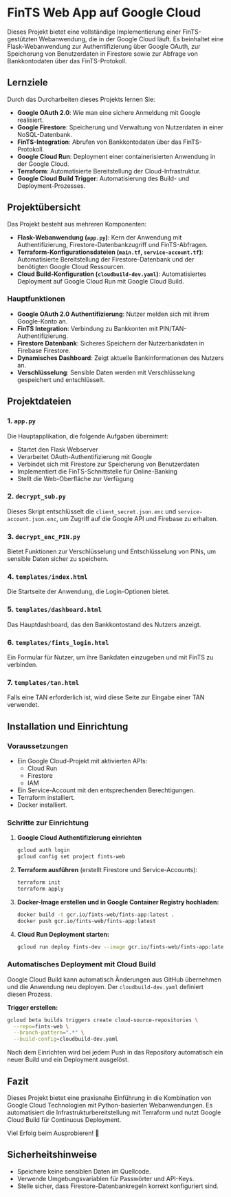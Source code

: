  # FinTS Web App auf Google Cloud

Dieses Projekt bietet eine vollständige Implementierung einer FinTS-gestützten Webanwendung, die in der Google Cloud läuft. Es beinhaltet eine Flask-Webanwendung zur Authentifizierung über Google OAuth, zur Speicherung von Benutzerdaten in Firestore sowie zur Abfrage von Bankkontodaten über das FinTS-Protokoll.

## Lernziele
Durch das Durcharbeiten dieses Projekts lernen Sie:
- **Google OAuth 2.0**: Wie man eine sichere Anmeldung mit Google realisiert.
- **Google Firestore**: Speicherung und Verwaltung von Nutzerdaten in einer NoSQL-Datenbank.
- **FinTS-Integration**: Abrufen von Bankkontodaten über das FinTS-Protokoll.
- **Google Cloud Run**: Deployment einer containerisierten Anwendung in der Google Cloud.
- **Terraform**: Automatisierte Bereitstellung der Cloud-Infrastruktur.
- **Google Cloud Build Trigger**: Automatisierung des Build- und Deployment-Prozesses.

## Projektübersicht
Das Projekt besteht aus mehreren Komponenten:
- **Flask-Webanwendung (`app.py`)**: Kern der Anwendung mit Authentifizierung, Firestore-Datenbankzugriff und FinTS-Abfragen.
- **Terraform-Konfigurationsdateien (`main.tf`, `service-account.tf`)**: Automatisierte Bereitstellung der Firestore-Datenbank und der benötigten Google Cloud Ressourcen.
- **Cloud Build-Konfiguration (`cloudbuild-dev.yaml`)**: Automatisiertes Deployment auf Google Cloud Run mit Google Cloud Build.

### Hauptfunktionen
- **Google OAuth 2.0 Authentifizierung**: Nutzer melden sich mit ihrem Google-Konto an.
- **FinTS Integration**: Verbindung zu Bankkonten mit PIN/TAN-Authentifizierung.
- **Firestore Datenbank**: Sicheres Speichern der Nutzerbankdaten in Firebase Firestore.
- **Dynamisches Dashboard**: Zeigt aktuelle Bankinformationen des Nutzers an.
- **Verschlüsselung**: Sensible Daten werden mit Verschlüsselung gespeichert und entschlüsselt.

## Projektdateien

### 1. `app.py`
Die Hauptapplikation, die folgende Aufgaben übernimmt:
- Startet den Flask Webserver
- Verarbeitet OAuth-Authentifizierung mit Google
- Verbindet sich mit Firestore zur Speicherung von Benutzerdaten
- Implementiert die FinTS-Schnittstelle für Online-Banking
- Stellt die Web-Oberfläche zur Verfügung

### 2. `decrypt_sub.py`
Dieses Skript entschlüsselt die `client_secret.json.enc` und `service-account.json.enc`, um Zugriff auf die Google API und Firebase zu erhalten.

### 3. `decrypt_enc_PIN.py`
Bietet Funktionen zur Verschlüsselung und Entschlüsselung von PINs, um sensible Daten sicher zu speichern.

### 4. `templates/index.html`
Die Startseite der Anwendung, die Login-Optionen bietet.

### 5. `templates/dashboard.html`
Das Hauptdashboard, das den Bankkontostand des Nutzers anzeigt.

### 6. `templates/fints_login.html`
Ein Formular für Nutzer, um ihre Bankdaten einzugeben und mit FinTS zu verbinden.

### 7. `templates/tan.html`
Falls eine TAN erforderlich ist, wird diese Seite zur Eingabe einer TAN verwendet.

## Installation und Einrichtung
### Voraussetzungen
- Ein Google Cloud-Projekt mit aktivierten APIs:
  - Cloud Run
  - Firestore
  - IAM
- Ein Service-Account mit den entsprechenden Berechtigungen.
- Terraform installiert.
- Docker installiert.

### Schritte zur Einrichtung
1. **Google Cloud Authentifizierung einrichten**
   ```sh
   gcloud auth login
   gcloud config set project fints-web
   ```
2. **Terraform ausführen** (erstellt Firestore und Service-Accounts):
   ```sh
   terraform init
   terraform apply
   ```
3. **Docker-Image erstellen und in Google Container Registry hochladen:**
   ```sh
   docker build -t gcr.io/fints-web/fints-app:latest .
   docker push gcr.io/fints-web/fints-app:latest
   ```
4. **Cloud Run Deployment starten:**
   ```sh
   gcloud run deploy fints-dev --image gcr.io/fints-web/fints-app:latest --region europe-west3 --allow-unauthenticated
   ```

### Automatisches Deployment mit Cloud Build
Google Cloud Build kann automatisch Änderungen aus GitHub übernehmen und die Anwendung neu deployen. Der `cloudbuild-dev.yaml` definiert diesen Prozess.

**Trigger erstellen:**
```sh
gcloud beta builds triggers create cloud-source-repositories \
  --repo=fints-web \
  --branch-pattern=".*" \
  --build-config=cloudbuild-dev.yaml
```

Nach dem Einrichten wird bei jedem Push in das Repository automatisch ein neuer Build und ein Deployment ausgelöst.

## Fazit
Dieses Projekt bietet eine praxisnahe Einführung in die Kombination von Google Cloud Technologien mit Python-basierten Webanwendungen. Es automatisiert die Infrastrukturbereitstellung mit Terraform und nutzt Google Cloud Build für Continuous Deployment.

Viel Erfolg beim Ausprobieren! 🚀

## Sicherheitshinweise
- Speichere keine sensiblen Daten im Quellcode.
- Verwende Umgebungsvariablen für Passwörter und API-Keys.
- Stelle sicher, dass Firestore-Datenbankregeln korrekt konfiguriert sind.

